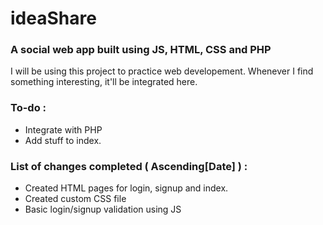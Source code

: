 <h1> ideaShare </h1>
<h3> A social web app built using JS, HTML, CSS and PHP </h3>
<p> I will be using this project to practice web developement. Whenever I find something interesting, it'll be integrated here. </p>
<p> <h3> To-do : </h3>
	<ul>
		<li> Integrate with PHP </li>
		<li> Add stuff to index. </li>
	</ul>
</p>
<p> <h3> List of changes completed ( Ascending[Date] ) : </h3>
	<ul>
		<li> Created HTML pages for login, signup and index. </li>
		<li> Created custom CSS file </li>
		<li> Basic login/signup validation using JS </li>
	</ul>
</p>